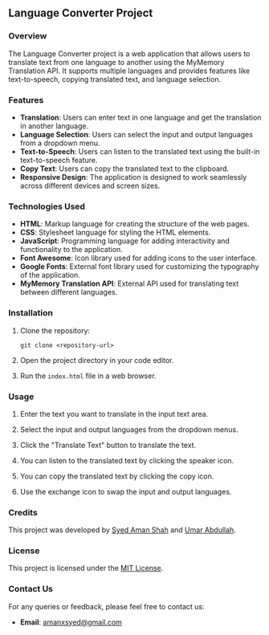 ## Language Converter Project

### Overview

The Language Converter project is a web application that allows users to translate text from one language to another using the MyMemory Translation API. It supports multiple languages and provides features like text-to-speech, copying translated text, and language selection.

### Features

- **Translation**: Users can enter text in one language and get the translation in another language.
- **Language Selection**: Users can select the input and output languages from a dropdown menu.
- **Text-to-Speech**: Users can listen to the translated text using the built-in text-to-speech feature.
- **Copy Text**: Users can copy the translated text to the clipboard.
- **Responsive Design**: The application is designed to work seamlessly across different devices and screen sizes.

### Technologies Used

- **HTML**: Markup language for creating the structure of the web pages.
- **CSS**: Stylesheet language for styling the HTML elements.
- **JavaScript**: Programming language for adding interactivity and functionality to the application.
- **Font Awesome**: Icon library used for adding icons to the user interface.
- **Google Fonts**: External font library used for customizing the typography of the application.
- **MyMemory Translation API**: External API used for translating text between different languages.

### Installation

1. Clone the repository:

   ```
   git clone <repository-url>
   ```

2. Open the project directory in your code editor.

3. Run the `index.html` file in a web browser.

### Usage

1. Enter the text you want to translate in the input text area.

2. Select the input and output languages from the dropdown menus.

3. Click the "Translate Text" button to translate the text.

4. You can listen to the translated text by clicking the speaker icon.

5. You can copy the translated text by clicking the copy icon.

6. Use the exchange icon to swap the input and output languages.

### Credits

This project was developed by [Syed Aman Shah](https://github.com/amanxsyed) and [Umar Abdullah](https://github.com/umarabdullah-991). 

### License

This project is licensed under the [MIT License](LICENSE).

### Contact Us

For any queries or feedback, please feel free to contact us:

- **Email**: [amanxsyed@gmail.com](mailto:amanxsyed@gmail.com)
